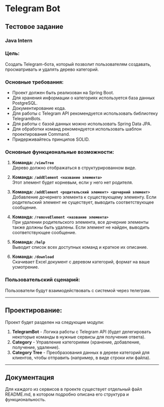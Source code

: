 # Telegram Bot

## Тестовое задание
### Java Intern

### Цель:
Создать Telegram-бота, который позволит пользователям создавать, просматривать и удалять дерево категорий.

### Основные требования:
* Проект должен быть реализован на Spring Boot. 
* Для хранения информации о категориях используется база данных PostgreSQL. 
* Документирование кода. 
* Для работы с Telegram API рекомендуется использовать библиотеку TelegramBots. 
* Для работы с базой данных можно использовать Spring Data JPA. 
* Для обработки команд рекомендуется использовать шаблон проектирования Command. 
* Придерживайтесь принципов SOLID.

### Основные функциональные возможности:
1. **Команда: `/viewTree`**  
   Дерево должно отображаться в структурированном виде.
   
2. **Команда: `/addElement <название элемента>`**  
   Этот элемент будет корневым, если у него нет родителя.
   
3. **Команда: `/addElement <родительский элемент> <дочерний элемент>`**  
   Добавление дочернего элемента к существующему элементу. Если родительский элемент не существует, выводить соответствующее сообщение.
   
4. **Команда: `/removeElement <название элемента>`**  
   При удалении родительского элемента, все дочерние элементы также должны быть удалены. Если элемент не найден, выводить соответствующее сообщение.

5. **Команда: `/help`**  
   Выводит список всех доступных команд и краткое их описание.

6. **Команда: `/download`**  
   Скачивает Excel документ с деревом категорий, формат на ваше усмотрение.

### Пользовательский сценарий:
Пользователи будут взаимодействовать с системой через телеграм.

---

## Проектирование:

Проект будет разделен на следующие модули:

1. **TelegramBot** - Логика работы с Telegram API (будет делегировать некоторые команды в нужные сервисы для получения ответа).
2. **Category** - Управление категориями (хранение, добавление, получение, удаление).
3. **Category Tree** - Преобразования данных в дереве категорий для клиентов, чтобы отправить (например, в виде строки или файла).
---

## Документация

Для каждого из сервисов в проекте существует отдельный файл README.md, в котором подробно описана его структура и функциональность. 


